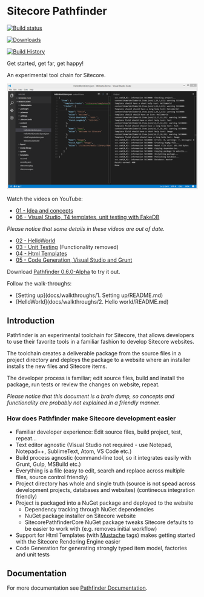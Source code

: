 # Sitecore Pathfinder

[![Build status](https://ci.appveyor.com/api/projects/status/21a8xc3s80mcic81?svg=true)](https://ci.appveyor.com/project/JakobChristensen/sitecore-pathfinder)

[![Downloads](https://img.shields.io/myget/sitecore-pathfinder/dt/sitecore.pathfinder.svg)](https://www.myget.org/feed/sitecore-pathfinder/package/nuget/Sitecore.Pathfinder)

[![Build History](https://ci-buildstats.azurewebsites.net/appveyor/chart/JakobChristensen/sitecore-pathfinder?branch=master&includeBuildsFromPullRequest=false)](https://ci.appveyor.com/project/JakobChristensen/sitecore-pathfinder)

Get started, get far, get happy!

An experimental tool chain for Sitecore.

![Pathfinder](docs/img/SitecorePathfinder.png)
 
Watch the videos on YouTube:

* [01 - Idea and concepts](https://www.youtube.com/watch?v=TcJ0IoI7sVM)
* [06 - Visual Studio, T4 templates, unit testing with FakeDB](https://youtu.be/_v6-1NKgxT0)

_Please notice that some details in these videos are out of date._

* [02 - HelloWorld](https://www.youtube.com/watch?v=jQz5hAVOTzU)
* [03 - Unit Testing](https://www.youtube.com/watch?v=DWU6D7L8ykg) (Functionality removed) 
* [04 - Html Templates](https://www.youtube.com/watch?v=9aTGhW6ErYM)
* [05 - Code Generation, Visual Studio and Grunt](http://youtu.be/ZM3ve1WhwwQ)

Download [Pathfinder 0.6.0-Alpha](http://vsplugins.sitecore.net/Pathfinder/Sitecore.Pathfinder.zip) to 
try it out.

Follow the walk-throughs:

* [Setting up](docs/walkthroughs/1. Setting up/README.md)
* [HelloWorld](docs/walkthroughs/2. Hello world/README.md)


## Introduction
Pathfinder is an experimental toolchain for Sitecore, that allows developers to use their favorite tools 
in a familiar fashion to develop Sitecore websites.

The toolchain creates a deliverable package from the source files in a project directory and deploys 
the package to a website where an installer installs the new files and Sitecore items.

The developer process is familiar; edit source files, build and install the package, run tests or review the 
changes on website, repeat.

*Please notice that this document is a brain dump, so concepts and functionality are probably not explained 
in a friendly manner.*

### How does Pathfinder make Sitecore development easier
* Familiar developer experience: Edit source files, build project, test, repeat...
* Text editor agnostic (Visual Studio not required - use Notepad, Notepad++, SublimeText, Atom, VS Code etc.)
* Build process agnostic (command-line tool, so it integrates easily with Grunt, Gulp, MSBuild etc.)
* Everything is a file (easy to edit, search and replace across multiple files, source control friendly)
* Project directory has whole and single truth (source is not spead across development projects, databases and websites) (contineous integration friendly) 
* Project is packaged into a NuGet package and deployed to the website
  * Dependency tracking through NuGet dependencies
  * NuGet package installer on Sitecore website
  * SitecorePathfinderCore NuGet package tweaks Sitecore defaults to be easier to work with (e.g. removes initial workflow)
* Support for Html Templates (with [Mustache](https://mustache.github.io/mustache.5.html) tags) makes getting started with the Sitecore Rendering Engine easier
* Code Generation for generating strongly typed item model, factories and unit tests

## Documentation
For more documentation see [Pathfinder Documentation](docs/README.md).
